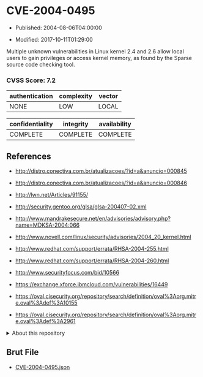 # CVE-2004-0495

- Published: 2004-08-06T04:00:00

- Modified: 2017-10-11T01:29:00

Multiple unknown vulnerabilities in Linux kernel 2.4 and 2.6 allow local users to gain privileges or access kernel memory, as found by the Sparse source code checking tool.

### CVSS Score: **7.2**

| authentication | complexity | vector |
| --- | --- | --- |
| NONE | LOW | LOCAL |

| confidentiality | integrity | availability |
| --- | --- | --- |
| COMPLETE | COMPLETE | COMPLETE |

## References

* http://distro.conectiva.com.br/atualizacoes/?id=a&anuncio=000845

* http://distro.conectiva.com.br/atualizacoes/?id=a&anuncio=000846

* http://lwn.net/Articles/91155/

* http://security.gentoo.org/glsa/glsa-200407-02.xml

* http://www.mandrakesecure.net/en/advisories/advisory.php?name=MDKSA-2004:066

* http://www.novell.com/linux/security/advisories/2004_20_kernel.html

* http://www.redhat.com/support/errata/RHSA-2004-255.html

* http://www.redhat.com/support/errata/RHSA-2004-260.html

* http://www.securityfocus.com/bid/10566

* https://exchange.xforce.ibmcloud.com/vulnerabilities/16449

* https://oval.cisecurity.org/repository/search/definition/oval%3Aorg.mitre.oval%3Adef%3A10155

* https://oval.cisecurity.org/repository/search/definition/oval%3Aorg.mitre.oval%3Adef%3A2961

<details>
<summary>About this repository</summary> 

  This repository is part of the project [Live Hack CVE](https://github.com/Live-Hack-CVE). Main website can be found [www.live-hack.org](https://www.live-hack.org) 
  
  Made by [Sn0wAlice](https://github.com/Sn0wAlice) for the people that care about security and need to have a feed of the latest CVEs. Hope you enjoy it, don't forget to star the repo and follow me on [Twitter](https://twitter.com/Sn0wAlice) and [Github](https://github.com/Sn0wAlice). And that is my [personnal website](https://www.alice-snow.me/)

  - [Home Page](https://github.com/Live-Hack-CVE)
  - [Framework](https://github.com/Live-Hack-CVE/cve-framework)
  - [CVE database](https://github.com/Live-Hack-CVE/full_database)
  - [Changelog](https://github.com/Live-Hack-CVE/Changelog)
</details>

## Brut File

* [CVE-2004-0495.json](https://raw.githubusercontent.com/Live-Hack-CVE/full_database/main/cves/2004/CVE-2004-0495.json)

